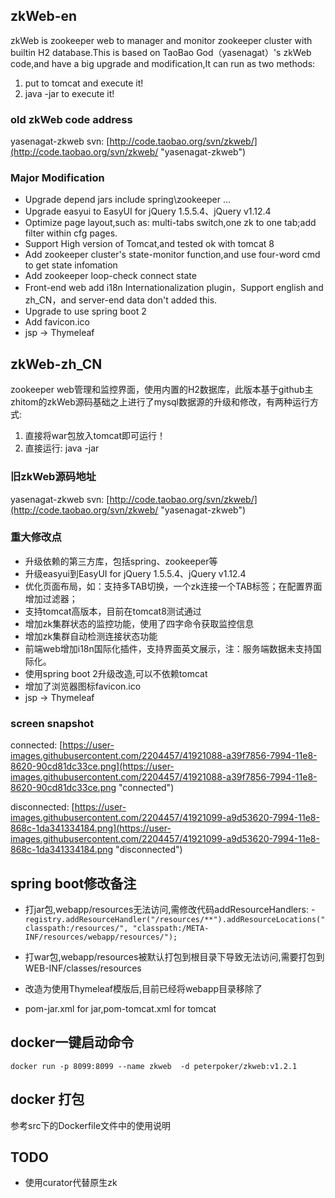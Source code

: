 ## zkWeb-en

zkWeb is zookeeper web to manager and monitor zookeeper cluster with builtin H2 database.This is based on TaoBao God（yasenagat）'s zkWeb code,and have a big upgrade and modification,It can run as two methods:

1. put <war-file> to tomcat and execute it!
2. java -jar <jar-file> to execute it!

### old zkWeb code address

yasenagat-zkweb svn: [http://code.taobao.org/svn/zkweb/](http://code.taobao.org/svn/zkweb/ "yasenagat-zkweb")

### Major Modification

- Upgrade depend jars include spring\zookeeper ...
- Upgrade easyui to EasyUI for jQuery 1.5.5.4、jQuery v1.12.4
- Optimize page layout,such as: multi-tabs switch,one zk to one tab;add filter within cfg pages.
- Support High version of Tomcat,and tested ok with tomcat 8
- Add zookeeper cluster's state-monitor function,and use four-word cmd to get state infomation
- Add zookeeper loop-check connect state
- Front-end web add i18n Internationalization plugin，Support english and zh_CN，and server-end data don't added this.
- Upgrade to use spring boot 2
- Add favicon.ico
- jsp -> Thymeleaf

## zkWeb-zh_CN
zookeeper web管理和监控界面，使用内置的H2数据库，此版本基于github主zhitom的zkWeb源码基础之上进行了mysql数据源的升级和修改，有两种运行方式:

1. 直接将war包放入tomcat即可运行！
2. 直接运行: java -jar <jar-file>

### 旧zkWeb源码地址

yasenagat-zkweb svn: [http://code.taobao.org/svn/zkweb/](http://code.taobao.org/svn/zkweb/ "yasenagat-zkweb")

### 重大修改点

- 升级依赖的第三方库，包括spring、zookeeper等
- 升级easyui到EasyUI for jQuery 1.5.5.4、jQuery v1.12.4
- 优化页面布局，如：支持多TAB切换，一个zk连接一个TAB标签；在配置界面增加过滤器；
- 支持tomcat高版本，目前在tomcat8测试通过
- 增加zk集群状态的监控功能，使用了四字命令获取监控信息
- 增加zk集群自动检测连接状态功能
- 前端web增加i18n国际化插件，支持界面英文展示，注：服务端数据未支持国际化。
- 使用spring boot 2升级改造,可以不依赖tomcat
- 增加了浏览器图标favicon.ico
- jsp -> Thymeleaf

### screen snapshot

connected: [https://user-images.githubusercontent.com/2204457/41921088-a39f7856-7994-11e8-8620-90cd81dc33ce.png](https://user-images.githubusercontent.com/2204457/41921088-a39f7856-7994-11e8-8620-90cd81dc33ce.png "connected")

disconnected: [https://user-images.githubusercontent.com/2204457/41921099-a9d53620-7994-11e8-868c-1da341334184.png](https://user-images.githubusercontent.com/2204457/41921099-a9d53620-7994-11e8-868c-1da341334184.png "disconnected")

## spring boot修改备注

- 打jar包,webapp/resources无法访问,需修改代码addResourceHandlers:
		- `registry.addResourceHandler("/resources/**").addResourceLocations("classpath:/resources/",
        		"classpath:/META-INF/resources/webapp/resources/");`

- 打war包,webapp/resources被默认打包到根目录下导致无法访问,需要打包到WEB-INF/classes/resources

- 改造为使用Thymeleaf模版后,目前已经将webapp目录移除了
- pom-jar.xml for jar,pom-tomcat.xml for tomcat

## docker一键启动命令
```
docker run -p 8099:8099 --name zkweb  -d peterpoker/zkweb:v1.2.1
```


## docker 打包
参考src下的Dockerfile文件中的使用说明
## TODO


- 使用curator代替原生zk

